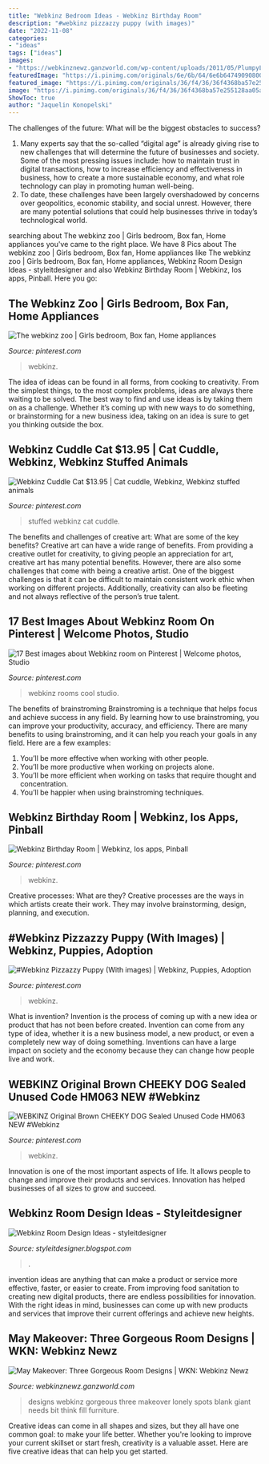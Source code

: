 ```yaml
---
title: "Webkinz Bedroom Ideas - Webkinz Birthday Room"
description: "#webkinz pizzazzy puppy (with images)"
date: "2022-11-08"
categories:
- "ideas"
tags: ["ideas"]
images:
- "https://webkinznewz.ganzworld.com/wp-content/uploads/2011/05/PlumpyLivingRoomAfter-300x187.png"
featuredImage: "https://i.pinimg.com/originals/6e/6b/64/6e6b64749090800c7a6a71beefb53dcb.png"
featured_image: "https://i.pinimg.com/originals/36/f4/36/36f4368ba57e255128aa05a860595f17.jpg"
image: "https://i.pinimg.com/originals/36/f4/36/36f4368ba57e255128aa05a860595f17.jpg"
ShowToc: true
author: "Jaquelin Konopelski"
---
```



The challenges of the future: What will be the biggest obstacles to success?
1. Many experts say that the so-called “digital age” is already giving rise to new challenges that will determine the future of businesses and society. Some of the most pressing issues include: how to maintain trust in digital transactions, how to increase efficiency and effectiveness in business, how to create a more sustainable economy, and what role technology can play in promoting human well-being.
2. To date, these challenges have been largely overshadowed by concerns over geopolitics, economic stability, and social unrest. However, there are many potential solutions that could help businesses thrive in today’s technological world.

	

		
searching about The webkinz zoo | Girls bedroom, Box fan, Home appliances you've came to the right place. We have 8 Pics about The webkinz zoo | Girls bedroom, Box fan, Home appliances like The webkinz zoo | Girls bedroom, Box fan, Home appliances, Webkinz Room Design Ideas - styleitdesigner and also Webkinz Birthday Room | Webkinz, Ios apps, Pinball. Here you go:
		
    
## The Webkinz Zoo | Girls Bedroom, Box Fan, Home Appliances

<img loading=lazy src="https://i.pinimg.com/originals/36/f4/36/36f4368ba57e255128aa05a860595f17.jpg" onerror="this.onerror=null;this.src='https://tse1.mm.bing.net/th?id=OIP.VWsWE_nv_E2fLErxPH7XWwHaJ4&amp;pid=15.1';" alt="The webkinz zoo | Girls bedroom, Box fan, Home appliances">

_Source: pinterest.com_

>webkinz. 

	

The idea of ideas can be found in all forms, from cooking to creativity. From the simplest things, to the most complex problems, ideas are always there waiting to be solved. The best way to find and use ideas is by taking them on as a challenge. Whether it’s coming up with new ways to do something, or brainstorming for a new business idea, taking on an idea is sure to get you thinking outside the box.

    
## Webkinz Cuddle Cat $13.95 | Cat Cuddle, Webkinz, Webkinz Stuffed Animals

<img loading=lazy src="https://i.pinimg.com/736x/86/3d/fd/863dfd54b27b3c6e54a5c7a65b2f1266--th-birthday-stuffed-animals.jpg" onerror="this.onerror=null;this.src='https://tse4.mm.bing.net/th?id=OIP.KYxtgz34svKv2XtFnN_CbQHaHh&amp;pid=15.1';" alt="Webkinz Cuddle Cat $13.95 | Cat cuddle, Webkinz, Webkinz stuffed animals">

_Source: pinterest.com_

>stuffed webkinz cat cuddle. 

	

The benefits and challenges of creative art: What are some of the key benefits?
Creative art can have a wide range of benefits. From providing a creative outlet for creativity, to giving people an appreciation for art, creative art has many potential benefits. However, there are also some challenges that come with being a creative artist. One of the biggest challenges is that it can be difficult to maintain consistent work ethic when working on different projects. Additionally, creativity can also be fleeting and not always reflective of the person’s true talent.

    
## 17 Best Images About Webkinz Room On Pinterest | Welcome Photos, Studio

<img loading=lazy src="https://s-media-cache-ak0.pinimg.com/736x/3c/4b/9a/3c4b9a58e96324c39258b65a597805c5.jpg" onerror="this.onerror=null;this.src='https://tse4.mm.bing.net/th?id=OIP.OMyamyh50MuRZmwul_kYsQHaE7&amp;pid=15.1';" alt="17 Best images about Webkinz room on Pinterest | Welcome photos, Studio">

_Source: pinterest.com_

>webkinz rooms cool studio. 

	

The benefits of brainstroming
Brainstroming is a technique that helps focus and achieve success in any field. By learning how to use brainstroming, you can improve your productivity, accuracy, and efficiency. There are many benefits to using brainstroming, and it can help you reach your goals in any field. Here are a few examples:
1. You’ll be more effective when working with other people.
2. You’ll be more productive when working on projects alone.
3. You’ll be more efficient when working on tasks that require thought and concentration.
4. You’ll be happier when using brainstroming techniques.

    
## Webkinz Birthday Room | Webkinz, Ios Apps, Pinball

<img loading=lazy src="https://i.pinimg.com/originals/6e/6b/64/6e6b64749090800c7a6a71beefb53dcb.png" onerror="this.onerror=null;this.src='https://tse2.mm.bing.net/th?id=OIP.BFMCgTvfgEgZxpRE37AIpAHaFD&amp;pid=15.1';" alt="Webkinz Birthday Room | Webkinz, Ios apps, Pinball">

_Source: pinterest.com_

>webkinz. 

	

Creative processes: What are they?
Creative processes are the ways in which artists create their work. They may involve brainstorming, design, planning, and execution.

    
## #Webkinz Pizzazzy Puppy (With Images) | Webkinz, Puppies, Adoption

<img loading=lazy src="https://i.pinimg.com/originals/85/83/15/85831567fa349ea41c2ac4928aa7f05e.jpg" onerror="this.onerror=null;this.src='https://tse3.mm.bing.net/th?id=OIP.bGtMoOjL4FuF4KakfLb3yQHaHO&amp;pid=15.1';" alt="#Webkinz Pizzazzy Puppy (With images) | Webkinz, Puppies, Adoption">

_Source: pinterest.com_

>webkinz. 

	

What is invention?
Invention is the process of coming up with a new idea or product that has not been before created. Invention can come from any type of idea, whether it is a new business model, a new product, or even a completely new way of doing something. Inventions can have a large impact on society and the economy because they can change how people live and work.

    
## WEBKINZ Original Brown CHEEKY DOG Sealed Unused Code HM063 NEW #Webkinz

<img loading=lazy src="https://i.pinimg.com/originals/08/4f/2c/084f2cf52f6173c46c171f84ca2a37c2.jpg" onerror="this.onerror=null;this.src='https://tse1.mm.bing.net/th?id=OIP.K7xhdW7cLXcoxPO6cSZwwAHaJ4&amp;pid=15.1';" alt="WEBKINZ Original Brown CHEEKY DOG Sealed Unused Code HM063 NEW #Webkinz">

_Source: pinterest.com_

>webkinz. 

	

Innovation is one of the most important aspects of life. It allows people to change and improve their products and services. Innovation has helped businesses of all sizes to grow and succeed.

    
## Webkinz Room Design Ideas - Styleitdesigner

<img loading=lazy src="https://lh6.googleusercontent.com/proxy/fa7-wrNrgwImUmsS1gJqUuINUcPqbrP1f6l4j21Rwzn-vIzinS3IcyrdQiYo8VRddR4eqA64Ec5reqSox152_LHCWHsRWDUgmhvgpHm4RhDQZFgrGSV5xyuKNScMEgOho7_w0FpheO4-5nKZ0NDfiWjIu6Gej5U=w1200-h630-p-k-no-nu" onerror="this.onerror=null;this.src='https://tse2.mm.bing.net/th?id=OIP.EJKkeJiPJ2X8IgtVdxAcTgHaEU&amp;pid=15.1';" alt="Webkinz Room Design Ideas - styleitdesigner">

_Source: styleitdesigner.blogspot.com_

>. 

	

invention ideas are anything that can make a product or service more effective, faster, or easier to create. From improving food sanitation to creating new digital products, there are endless possibilities for innovation. With the right ideas in mind, businesses can come up with new products and services that improve their current offerings and achieve new heights.

    
## May Makeover: Three Gorgeous Room Designs | WKN: Webkinz Newz

<img loading=lazy src="https://webkinznewz.ganzworld.com/wp-content/uploads/2011/05/PlumpyLivingRoomAfter-300x187.png" onerror="this.onerror=null;this.src='https://tse3.mm.bing.net/th?id=OIP.i5_zyJi8XzuDpD7z4qR64gHaEn&amp;pid=15.1';" alt="May Makeover: Three Gorgeous Room Designs | WKN: Webkinz Newz">

_Source: webkinznewz.ganzworld.com_

>designs webkinz gorgeous three makeover lonely spots blank giant needs bit think fill furniture. 

	

Creative ideas can come in all shapes and sizes, but they all have one common goal: to make your life better. Whether you're looking to improve your current skillset or start fresh, creativity is a valuable asset. Here are five creative ideas that can help you get started.

